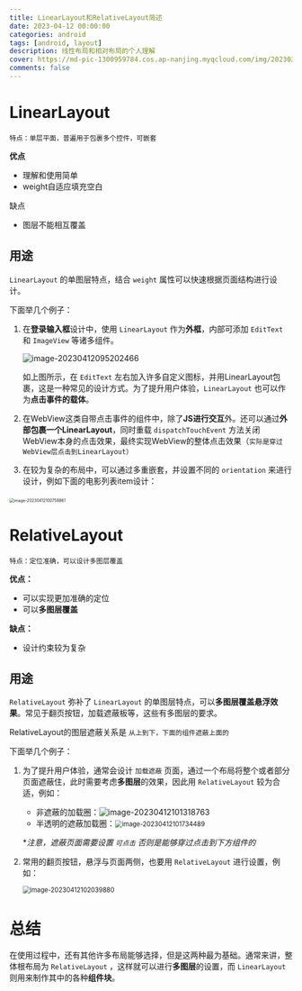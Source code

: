 ```yaml
---
title: LinearLayout和RelativeLayout简述
date: 2023-04-12 00:00:00
categories: android
tags: [android, layout]
description: 线性布局和相对布局的个人理解
cover: https://md-pic-1300959784.cos.ap-nanjing.myqcloud.com/img/202303220934950.jpg
comments: false
---
```


# LinearLayout

`特点：单层平面，普遍用于包裹多个控件，可嵌套`

**优点**

- 理解和使用简单
- weight自适应填充空白

缺点

- 图层不能相互覆盖

## 用途

`LinearLayout` 的单图层特点，结合 `weight` 属性可以快速根据页面结构进行设计。

下面举几个例子：

1. 在**登录输入框**设计中，使用 `LinearLayout` 作为**外框**，内部可添加 `EditText` 和 `ImageView` 等诸多组件。

   ![image-20230412095202466](https://md-pic-1300959784.cos.ap-nanjing.myqcloud.com/img/202304151128185.png)

   如上图所示，在 `EditText` 左右加入许多自定义图标，并用LinearLayout包裹，这是一种常见的设计方式。为了提升用户体验，`LinearLayout` 也可以作为**点击事件的载体**。

2. 在WebView这类自带点击事件的组件中，除了**JS进行交互**外。还可以通过**外部包裹一个LinearLayout**，同时重载 `dispatchTouchEvent` 方法关闭WebView本身的点击效果，最终实现WebView的整体点击效果（`实际是穿过WebView层点击到LinearLayout）`

3. 在较为复杂的布局中，可以通过多重嵌套，并设置不同的 `orientation` 来进行设计，例如下面的电影列表item设计：

​		<img src="https://md-pic-1300959784.cos.ap-nanjing.myqcloud.com/img/202304151128186.png" alt="image-20230412100758861" style="zoom:50%;" />

# RelativeLayout

`特点：定位准确，可以设计多图层覆盖`

**优点：**

- 可以实现更加准确的定位
- 可以**多图层覆盖**

**缺点：**

- 设计约束较为复杂

## 用途

`RelativeLayout` 弥补了 `LinearLayout` 的单图层特点，可以**多图层覆盖悬浮效果**。常见于翻页按钮，加载遮蔽板等，这些有多图层的要求。

RelativeLayout的图层遮蔽关系是 `从上到下，下面的组件遮蔽上面的`

下面举几个例子：

1. 为了提升用户体验，通常会设计 `加载遮蔽` 页面，通过一个布局将整个或者部分页面遮蔽住，此时需要考虑**多图层**的效果，因此用 `RelativeLayout` 较为合适，例如：

   - 非遮蔽的加载圈：![image-20230412101318763](https://md-pic-1300959784.cos.ap-nanjing.myqcloud.com/img/202304151128187.png)
   - 半透明的遮蔽加载圈：<img src="https://md-pic-1300959784.cos.ap-nanjing.myqcloud.com/img/202304151128189.png" alt="image-20230412101734489" style="zoom: 80%;" />

   **注意，遮蔽页面需要设置 `可点击` 否则是能够穿过点击到下方组件的*

2. 常用的翻页按钮，悬浮与页面两侧，也要用 `RelativeLayout` 进行设置，例如：

   <img src="https://md-pic-1300959784.cos.ap-nanjing.myqcloud.com/img/202304151128190.png" alt="image-20230412102039880" style="zoom:80%;" />

# 总结

​		在使用过程中，还有其他许多布局能够选择，但是这两种最为基础。通常来讲，整体根布局为 `RelativeLayout` ，这样就可以进行**多图层**的设置，而 `LinearLayout` 则用来制作其中的各种**组件块**。

